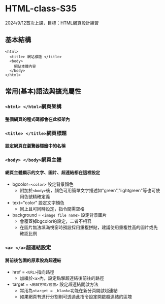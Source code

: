 # HTML-class-S35
2024/9/12首次上課，目標：HTML網頁設計練習
## 基本結構
```
<html>
  <title> 網站標題 </title>
  <body>
    網站本體內容
  </body>
</html>
```
## 常用(基本)語法與擴充屬性
### ```<html> </html>```網頁架構
#### 整個網頁的程式碼都會在此框架內
### ```<title> </title>```網頁標題
#### 設定網頁在瀏覽器標籤中的名稱
### ```<body> </body>```網頁主體
#### 網頁主體顯示的文字、圖片、超連結都在這裡設定
- bgcolor=```<color>``` 設定背景顏色
  - 附加於```<body>```後，顏色可用簡單文字描述如"green","lightgreen"等也可使用色號精確定義
- text="color" 設定文字顏色
  - 同上且可同時設定，指令間需空格
- background = ```<image file name>``` 設定背景圖片
  - 會覆蓋掉bgcolor的設定，二者不相容
  - 在圖片無法填滿視窗時預設採用重複拼貼，建議使用重複性高的圖片或先確認比例
### ```<a> </a>```超連結設定
#### 將前後包圍的原素設為超連結
- href = ```<URL>```指向路徑
  - 加綴於```<a>```內，設定點擊超連結後前往的路徑
- target = ```<開啟方式/位置>``` 設定超連結開啟方法
  - 常用為```<target = _blank>```功能在新分頁開啟超連結
  - 如果網頁有進行分割則可透過此指令設定開啟超連結的區塊
